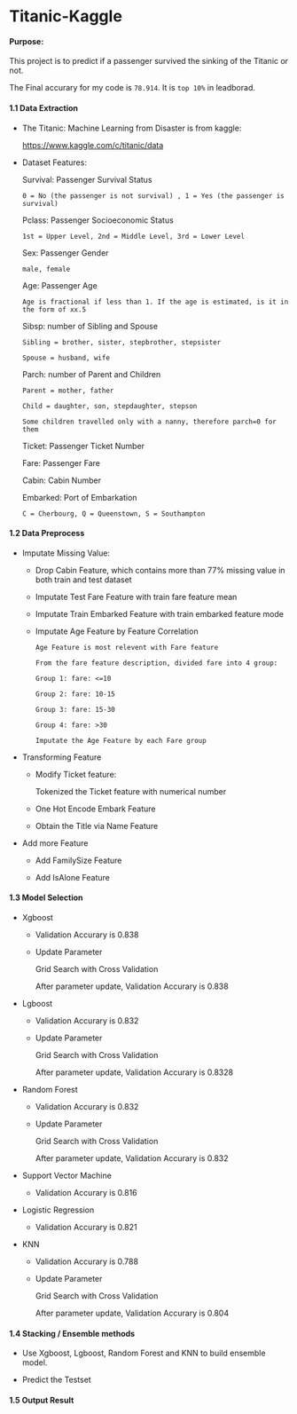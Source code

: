 # Titanic-Kaggle

#### Purpose:

This project is to predict if a passenger survived the sinking of the Titanic or not. 

The Final accurary for my code is `78.914`. It is `top 10%` in leadborad.

#### 1.1 Data Extraction
    
   * The Titanic: Machine Learning from Disaster is from kaggle:
   
        https://www.kaggle.com/c/titanic/data
        
   * Dataset Features:
   
        Survival: Passenger Survival Status
        
         0 = No (the passenger is not survival) , 1 = Yes (the passenger is survival)
        
        Pclass: Passenger Socioeconomic Status
        
         1st = Upper Level, 2nd = Middle Level, 3rd = Lower Level
        
        Sex: Passenger Gender
        
         male, female
        
        Age: Passenger Age
        
         Age is fractional if less than 1. If the age is estimated, is it in the form of xx.5
         
        Sibsp: number of Sibling and Spouse
        
         Sibling = brother, sister, stepbrother, stepsister
        
         Spouse = husband, wife

        Parch: number of Parent and Children
        
         Parent = mother, father
        
         Child = daughter, son, stepdaughter, stepson
         
         Some children travelled only with a nanny, therefore parch=0 for them
        
        Ticket: Passenger Ticket Number
        
        Fare: Passenger Fare
        
        Cabin: Cabin Number
        
        Embarked: Port of Embarkation
        
         C = Cherbourg, Q = Queenstown, S = Southampton
        
        
#### 1.2 Data Preprocess

   * Imputate Missing Value:
        
        * Drop Cabin Feature, which contains more than 77% missing value in both train and test dataset
        
        * Imputate Test Fare Feature with train fare feature mean
        
        * Imputate Train Embarked Feature with train embarked feature mode
        
        * Imputate Age Feature by Feature Correlation
        
              Age Feature is most relevent with Fare feature 
            
              From the fare feature description, divided fare into 4 group:

              Group 1: fare: <=10
            
              Group 2: fare: 10-15
            
              Group 3: fare: 15-30
            
              Group 4: fare: >30
              
              Imputate the Age Feature by each Fare group
   
   * Transforming Feature
   
        * Modify Ticket feature:
   
            Tokenized the Ticket feature with numerical number
    
        * One Hot Encode Embark Feature
        
        * Obtain the Title via Name Feature
        
   * Add more Feature
        
        * Add FamilySize Feature
        
        * Add IsAlone Feature
  
#### 1.3 Model Selection

   * Xgboost
   
        * Validation Accurary is 0.838
        
        * Update Parameter
        
            Grid Search with Cross Validation
            
            After parameter update, Validation Accurary is 0.838 
    
   * Lgboost
   
        * Validation Accurary is 0.832
        
        * Update Parameter
        
            Grid Search with Cross Validation
            
            After parameter update, Validation Accurary is 0.8328
   
   * Random Forest
   
        * Validation Accurary is 0.832
        
        * Update Parameter
        
            Grid Search with Cross Validation
            
            After parameter update, Validation Accurary is 0.832
   
   * Support Vector Machine
        
        * Validation Accurary is 0.816
        
   * Logistic Regression
   
        * Validation Accurary is 0.821
   
   * KNN
        
        * Validation Accurary is 0.788
        
        * Update Parameter
        
            Grid Search with Cross Validation
            
            After parameter update, Validation Accurary is 0.804
   
   
#### 1.4 Stacking / Ensemble methods
   
   * Use Xgboost, Lgboost, Random Forest and KNN to build ensemble model.
   
   * Predict the Testset
   
#### 1.5 Output Result
